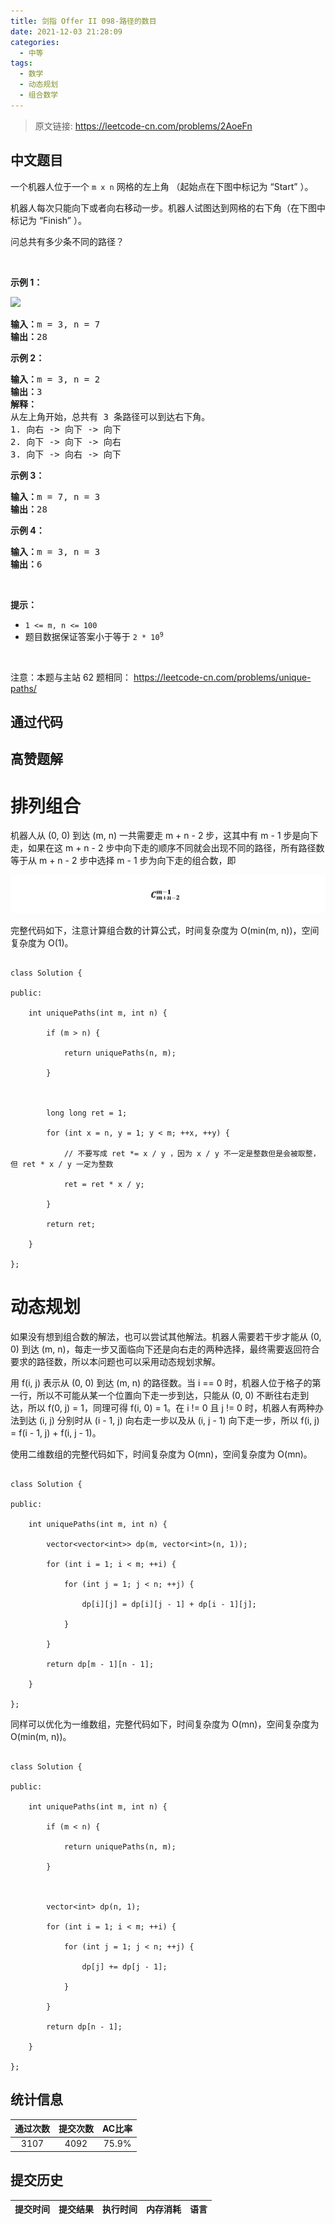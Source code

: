 ```yaml
---
title: 剑指 Offer II 098-路径的数目
date: 2021-12-03 21:28:09
categories:
  - 中等
tags:
  - 数学
  - 动态规划
  - 组合数学
---
```


> 原文链接: https://leetcode-cn.com/problems/2AoeFn




## 中文题目
<div><p>一个机器人位于一个 <code>m x n</code><em>&nbsp;</em>网格的左上角 （起始点在下图中标记为 &ldquo;Start&rdquo; ）。</p>

<p>机器人每次只能向下或者向右移动一步。机器人试图达到网格的右下角（在下图中标记为 &ldquo;Finish&rdquo; ）。</p>

<p>问总共有多少条不同的路径？</p>

<p>&nbsp;</p>

<p><strong>示例 1：</strong></p>

<p><img src="https://assets.leetcode.com/uploads/2018/10/22/robot_maze.png" /></p>

<pre>
<strong>输入：</strong>m = 3, n = 7
<strong>输出：</strong>28</pre>

<p><strong>示例 2：</strong></p>

<pre>
<strong>输入：</strong>m = 3, n = 2
<strong>输出：</strong>3
<strong>解释：</strong>
从左上角开始，总共有 3 条路径可以到达右下角。
1. 向右 -&gt; 向下 -&gt; 向下
2. 向下 -&gt; 向下 -&gt; 向右
3. 向下 -&gt; 向右 -&gt; 向下
</pre>

<p><strong>示例 3：</strong></p>

<pre>
<strong>输入：</strong>m = 7, n = 3
<strong>输出：</strong>28
</pre>

<p><strong>示例 4：</strong></p>

<pre>
<strong>输入：</strong>m = 3, n = 3
<strong>输出：</strong>6</pre>

<p>&nbsp;</p>

<p><strong>提示：</strong></p>

<ul>
	<li><code>1 &lt;= m, n &lt;= 100</code></li>
	<li>题目数据保证答案小于等于 <code>2 * 10<sup>9</sup></code></li>
</ul>

<p>&nbsp;</p>

<p><meta charset="UTF-8" />注意：本题与主站 62&nbsp;题相同：&nbsp;<a href="https://leetcode-cn.com/problems/unique-paths/">https://leetcode-cn.com/problems/unique-paths/</a></p>
</div>

## 通过代码
<RecoDemo>
</RecoDemo>


## 高赞题解
# **排列组合**

机器人从 (0, 0) 到达 (m, n) 一共需要走 m + n - 2 步，这其中有 m - 1 步是向下走，如果在这  m + n - 2 步中向下走的顺序不同就会出现不同的路径，所有路径数等于从 m + n - 2 步中选择 m - 1 步为向下走的组合数，即

![image.png](../images/2AoeFn-0.png)



完整代码如下，注意计算组合数的计算公式，时间复杂度为 O(min(m, n))，空间复杂度为 O(1)。



```

class Solution {

public:

    int uniquePaths(int m, int n) {

        if (m > n) {

            return uniquePaths(n, m);

        }

        

        long long ret = 1;

        for (int x = n, y = 1; y < m; ++x, ++y) {

            // 不要写成 ret *= x / y ，因为 x / y 不一定是整数但是会被取整，但 ret * x / y 一定为整数

            ret = ret * x / y;

        }

        return ret;

    }

};

```

# **动态规划**

如果没有想到组合数的解法，也可以尝试其他解法。机器人需要若干步才能从 (0, 0) 到达 (m, n)，每走一步又面临向下还是向右走的两种选择，最终需要返回符合要求的路径数，所以本问题也可以采用动态规划求解。



用 f(i, j) 表示从 (0, 0) 到达 (m, n) 的路径数。当 i == 0 时，机器人位于格子的第一行，所以不可能从某一个位置向下走一步到达，只能从 (0, 0) 不断往右走到达，所以 f(0, j) = 1，同理可得 f(i, 0) = 1。在 i != 0 且 j != 0 时，机器人有两种办法到达 (i, j) 分别时从 (i - 1, j) 向右走一步以及从 (i, j - 1) 向下走一步，所以 f(i, j) = f(i - 1, j) + f(i, j - 1)。



使用二维数组的完整代码如下，时间复杂度为 O(mn)，空间复杂度为 O(mn)。

```

class Solution {

public:

    int uniquePaths(int m, int n) {

        vector<vector<int>> dp(m, vector<int>(n, 1));

        for (int i = 1; i < m; ++i) {

            for (int j = 1; j < n; ++j) {

                dp[i][j] = dp[i][j - 1] + dp[i - 1][j];

            }

        }

        return dp[m - 1][n - 1];

    }

};

```



同样可以优化为一维数组，完整代码如下，时间复杂度为 O(mn)，空间复杂度为 O(min(m, n))。

```

class Solution {

public:

    int uniquePaths(int m, int n) {

        if (m < n) {

            return uniquePaths(n, m);

        }

        

        vector<int> dp(n, 1);

        for (int i = 1; i < m; ++i) {

            for (int j = 1; j < n; ++j) {

                dp[j] += dp[j - 1];

            }

        }

        return dp[n - 1];

    }

};

```



## 统计信息
| 通过次数 | 提交次数 | AC比率 |
| :------: | :------: | :------: |
|    3107    |    4092    |   75.9%   |

## 提交历史
| 提交时间 | 提交结果 | 执行时间 |  内存消耗  | 语言 |
| :------: | :------: | :------: | :--------: | :--------: |
